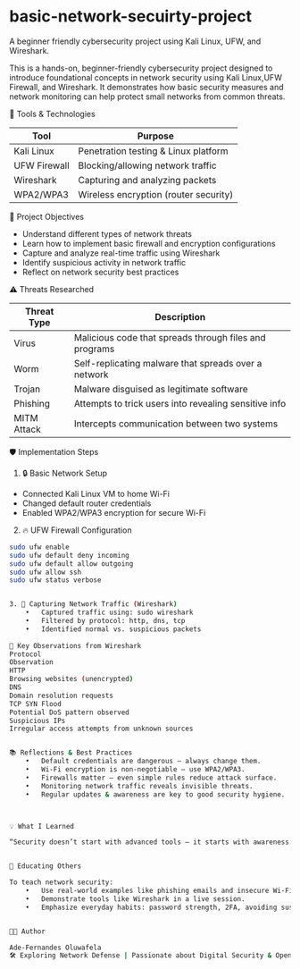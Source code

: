 # basic-network-secuirty-project
A beginner friendly cybersecurity project using Kali Linux, UFW, and Wireshark.



This is a hands-on, beginner-friendly cybersecurity project designed to introduce foundational concepts in network security using Kali Linux,UFW Firewall, and Wireshark. It demonstrates how basic security measures and network monitoring can help protect small networks from common threats.



 🧰 Tools & Technologies

| Tool             | Purpose                              |
|------------------|--------------------------------------|
| Kali Linux       | Penetration testing & Linux platform |
| UFW Firewall     | Blocking/allowing network traffic    |
| Wireshark        | Capturing and analyzing packets      |
| WPA2/WPA3        | Wireless encryption (router security)|



  🧠 Project Objectives

- Understand different types of network threats
- Learn how to implement basic firewall and encryption configurations
- Capture and analyze real-time traffic using Wireshark
- Identify suspicious activity in network traffic
- Reflect on network security best practices



 ⚠️ Threats Researched

| Threat Type | Description |
|-------------|-------------|
| Virus       | Malicious code that spreads through files and programs |
| Worm        | Self-replicating malware that spreads over a network |
| Trojan      | Malware disguised as legitimate software |
| Phishing    | Attempts to trick users into revealing sensitive info |
| MITM Attack | Intercepts communication between two systems |



🛡️ Implementation Steps

 1. 🔒 Basic Network Setup
- Connected Kali Linux VM to home Wi-Fi
- Changed default router credentials
- Enabled WPA2/WPA3 encryption for secure Wi-Fi

2. 🔥 UFW Firewall Configuration
```bash
sudo ufw enable
sudo ufw default deny incoming
sudo ufw default allow outgoing
sudo ufw allow ssh
sudo ufw status verbose


3. 📡 Capturing Network Traffic (Wireshark)
	•	Captured traffic using: sudo wireshark
	•	Filtered by protocol: http, dns, tcp
	•	Identified normal vs. suspicious packets
		
📸 Key Observations from Wireshark
Protocol
Observation
HTTP
Browsing websites (unencrypted)
DNS
Domain resolution requests
TCP SYN Flood
Potential DoS pattern observed
Suspicious IPs
Irregular access attempts from unknown sources


📚 Reflections & Best Practices
	•	Default credentials are dangerous – always change them.
	•	Wi-Fi encryption is non-negotiable – use WPA2/WPA3.
	•	Firewalls matter – even simple rules reduce attack surface.
	•	Monitoring network traffic reveals invisible threats.
	•	Regular updates & awareness are key to good security hygiene.



💡 What I Learned

“Security doesn’t start with advanced tools — it starts with awareness. Even basic setups like firewalls, encrypted Wi-Fi, and traffic monitoring can block serious attacks.”


📢 Educating Others

To teach network security:
	•	Use real-world examples like phishing emails and insecure Wi-Fi.
	•	Demonstrate tools like Wireshark in a live session.
	•	Emphasize everyday habits: password strength, 2FA, avoiding suspicious links.


👨‍💻 Author

Ade-Fernandes Oluwafela
🛠️ Exploring Network Defense | Passionate about Digital Security & Open Source
